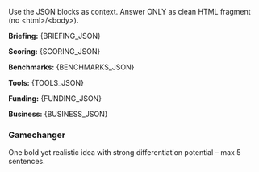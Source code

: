 <!-- Base context -->
<p>Use the JSON blocks as context. Answer ONLY as clean HTML fragment (no &lt;html&gt;/&lt;body&gt;).</p>
<p><b>Briefing:</b> {BRIEFING_JSON}</p>
<p><b>Scoring:</b> {SCORING_JSON}</p>
<p><b>Benchmarks:</b> {BENCHMARKS_JSON}</p>
<p><b>Tools:</b> {TOOLS_JSON}</p>
<p><b>Funding:</b> {FUNDING_JSON}</p>
<p><b>Business:</b> {BUSINESS_JSON}</p>
<h3>Gamechanger</h3><p>One bold yet realistic idea with strong differentiation potential – max 5 sentences.</p>